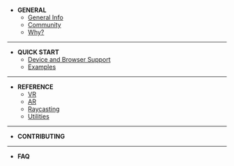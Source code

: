 <!-- docs/_sidebar.md -->
- __GENERAL__
  - [General Info](README.md)
  - [Community](general/community.md)
  - [Why?](general/why.md)
***
- __QUICK START__
  - [Device and Browser Support](quick-start/device-support.md)
  - [Examples](quick-start/examples.md)
***
- __REFERENCE__
  - [VR](reference/vr.md)
  - [AR](reference/ar.md)
  - [Raycasting](reference/raycasting.md)
  - [Utilities](reference/utilities.md)
***
- __CONTRIBUTING__
***
- __FAQ__

